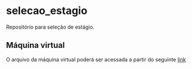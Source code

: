 # selecao_estagio
Repositório para seleção de estágio.

## Máquina virtual
O arquivo da máquina virtual poderá ser acessada a partir do seguinte  [link](https://drive.google.com/file/d/1c9MjhHYSaaR2yKtIceQmxWaKATE6kTLn/view?usp=sharing)
